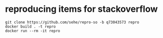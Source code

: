 # reproducing items for stackoverflow

```
git clone https://github.com/sehe/repro-so -b q73043573 repro
docker build . -t repro
docker run --rm -it repro
```
